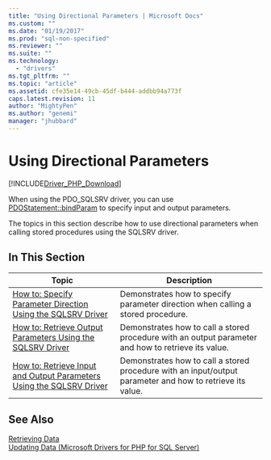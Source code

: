 ```yaml
---
title: "Using Directional Parameters | Microsoft Docs"
ms.custom: ""
ms.date: "01/19/2017"
ms.prod: "sql-non-specified"
ms.reviewer: ""
ms.suite: ""
ms.technology: 
  - "drivers"
ms.tgt_pltfrm: ""
ms.topic: "article"
ms.assetid: cfe35e14-49cb-45df-b444-addbb94a773f
caps.latest.revision: 11
author: "MightyPen"
ms.author: "genemi"
manager: "jhubbard"
---
```

# Using Directional Parameters
[!INCLUDE[Driver_PHP_Download](../../includes/driver_php_download.md)]

When using the PDO_SQLSRV driver, you can use [PDOStatement::bindParam](../../connect/php/pdostatement-bindparam.md) to specify input and output parameters.  
  
The topics in this section describe how to use directional parameters when calling stored procedures using the SQLSRV driver.  
  
## In This Section  
  
|Topic|Description|  
|---------|---------------|  
|[How to: Specify Parameter Direction Using the SQLSRV Driver](../../connect/php/how-to-specify-parameter-direction-using-the-sqlsrv-driver.md)|Demonstrates how to specify parameter direction when calling a stored procedure.|  
|[How to: Retrieve Output Parameters Using the SQLSRV Driver](../../connect/php/how-to-retrieve-output-parameters-using-the-sqlsrv-driver.md)|Demonstrates how to call a stored procedure with an output parameter and how to retrieve its value.|  
|[How to: Retrieve Input and Output Parameters Using the SQLSRV Driver](../../connect/php/how-to-retrieve-input-and-output-parameters-using-the-sqlsrv-driver.md)|Demonstrates how to call a stored procedure with an input/output parameter and how to retrieve its value.|  
  
## See Also  
[Retrieving Data](../../connect/php/retrieving-data.md)  
[Updating Data &#40;Microsoft Drivers for PHP for SQL Server&#41;](../../connect/php/updating-data-microsoft-drivers-for-php-for-sql-server.md)  
  
